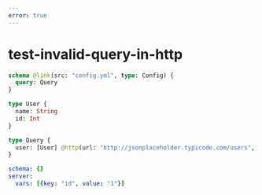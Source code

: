 ```yaml
---
error: true
---
```


# test-invalid-query-in-http

```graphql @config
schema @link(src: "config.yml", type: Config) {
  query: Query
}

type User {
  name: String
  id: Int
}

type Query {
  user: [User] @http(url: "http://jsonplaceholder.typicode.com/users", query: {key: "id", value: "{{.vars.id}}"})
}
```

```yml @file:config.yml
schema: {}
server:
  vars: [{key: "id", value: "1"}]
```
